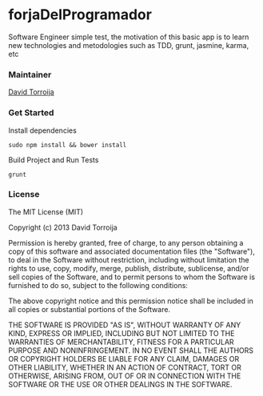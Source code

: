 forjaDelProgramador
===

Software Engineer simple test, the motivation of this basic app is to learn new technologies and metodologies such as TDD, grunt, jasmine, karma, etc


### Maintainer

[David Torroija](https://github.com/davidtorroija)

### Get Started

Install dependencies

`sudo npm install && bower install`

Build Project and Run Tests

`grunt`

### License

The MIT License (MIT)

Copyright (c) 2013 David Torroija

Permission is hereby granted, free of charge, to any person obtaining a copy of
this software and associated documentation files (the "Software"), to deal in
the Software without restriction, including without limitation the rights to
use, copy, modify, merge, publish, distribute, sublicense, and/or sell copies of
the Software, and to permit persons to whom the Software is furnished to do so,
subject to the following conditions:

The above copyright notice and this permission notice shall be included in all
copies or substantial portions of the Software.

THE SOFTWARE IS PROVIDED "AS IS", WITHOUT WARRANTY OF ANY KIND, EXPRESS OR
IMPLIED, INCLUDING BUT NOT LIMITED TO THE WARRANTIES OF MERCHANTABILITY, FITNESS
FOR A PARTICULAR PURPOSE AND NONINFRINGEMENT. IN NO EVENT SHALL THE AUTHORS OR
COPYRIGHT HOLDERS BE LIABLE FOR ANY CLAIM, DAMAGES OR OTHER LIABILITY, WHETHER
IN AN ACTION OF CONTRACT, TORT OR OTHERWISE, ARISING FROM, OUT OF OR IN
CONNECTION WITH THE SOFTWARE OR THE USE OR OTHER DEALINGS IN THE SOFTWARE.
